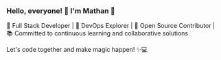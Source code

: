 ### Hello, everyone! 👋 I'm Mathan 🚀

💼 Full Stack Developer |  🚀 DevOps Explorer | 🌟 Open Source Contributor | 📚 Committed to continuous learning and collaborative solutions

Let's code together and make magic happen! ✨💻


<!--
**mathanraj0601/mathanraj0601** is a ✨ _special_ ✨ repository because its `README.md` (this file) appears on your GitHub profile.

Here are some ideas to get you started:

- 🔭 I’m currently working on ...
- 🌱 I’m currently learning ...
- 👯 I’m looking to collaborate on ...
- 🤔 I’m looking for help with ...
- 💬 Ask me about ...
- 📫 How to reach me: ...
- 😄 Pronouns: ...
- ⚡ Fun fact: ...
-->
